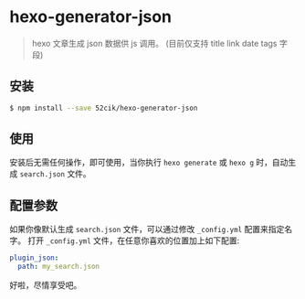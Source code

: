 # hexo-generator-json

> hexo 文章生成 json 数据供 js 调用。 (目前仅支持 title link date tags 字段)


## 安装

``` sh
$ npm install --save 52cik/hexo-generator-json
```


## 使用

安装后无需任何操作，即可使用，当你执行 `hexo generate` 或 `hexo g` 时，自动生成 `search.json` 文件。


## 配置参数

如果你像默认生成 `search.json` 文件，可以通过修改 `_config.yml` 配置来指定名字。
打开 `_config.yml` 文件，在任意你喜欢的位置加上如下配置:

``` yml
plugin_json:
  path: my_search.json
```

好啦，尽情享受吧。
